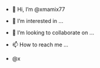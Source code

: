 - 👋 Hi, I’m @xmamix77
- 👀 I’m interested in ...
  
- 💞️ I’m looking to collaborate on ...
- 📫 How to reach me ...
- @x
<!---
xmamix77/xmamix77 is a ✨ special ✨ repository because its `README.md` (this file) appears on your GitHub profile.
You can click the Preview link to take a look at your changes.
--->
